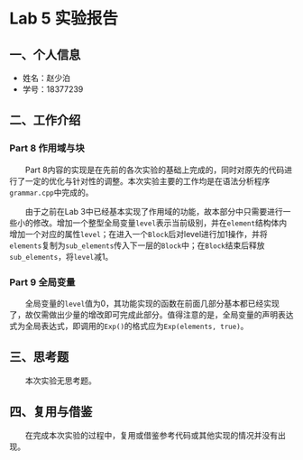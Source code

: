 # Lab 5 实验报告

## 一、个人信息

- 姓名：赵少泊
- 学号：18377239

## 二、工作介绍

### Part 8 作用域与块

&emsp;&emsp;Part 8内容的实现是在先前的各次实验的基础上完成的，同时对原先的代码进行了一定的优化与针对性的调整。本次实验主要的工作均是在语法分析程序`grammar.cpp`中完成的。

&emsp;&emsp;由于之前在Lab 3中已经基本实现了作用域的功能，故本部分中只需要进行一些小的修改。增加一个整型全局变量`level`表示当前级别，并在`element`结构体内增加一个对应的属性`level`；在进入一个`Block`后对level进行加1操作，并将`elements`复制为`sub_elements`传入下一层的`Block`中；在`Block`结束后释放`sub_elements`，将`level`减1。

### Part 9 全局变量

&emsp;&emsp;全局变量的`level`值为0，其功能实现的函数在前面几部分基本都已经实现了，故仅需做出少量的增改即可完成此部分。值得注意的是，全局变量的声明表达式为全局表达式，即调用的`Exp()`的格式应为`Exp(elements, true)`。

## 三、思考题

&emsp;&emsp;本次实验无思考题。

## 四、复用与借鉴

&emsp;&emsp;在完成本次实验的过程中，复用或借鉴参考代码或其他实现的情况并没有出现。
